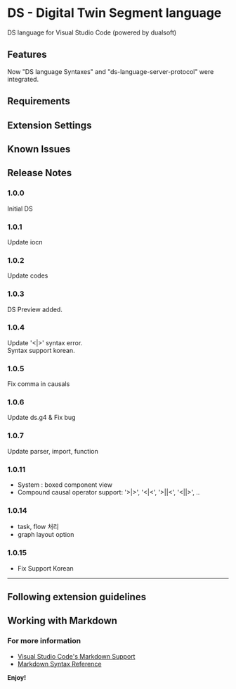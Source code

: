 # DS - Digital Twin Segment language

DS language for Visual Studio Code (powered by dualsoft)
## Features

Now "DS language Syntaxes" and "ds-language-server-protocol" were integrated.


## Requirements


## Extension Settings



## Known Issues



## Release Notes


### 1.0.0

Initial DS

### 1.0.1

Update iocn

### 1.0.2

Update codes

### 1.0.3

DS Preview added.

### 1.0.4

Update '<|>' syntax error.  
Syntax support korean.

### 1.0.5

Fix comma in causals

### 1.0.6

Update ds.g4 & Fix bug

### 1.0.7

Update parser, import, function

### 1.0.11

- System : boxed component view
- Compound causal operator support: '>|>', '<|<', '>||<', '<||>', ..

### 1.0.14

- task, flow 처리
- graph layout option


### 1.0.15
- Fix Support Korean

-----------------------------------------------------------------------------------------------------------
## Following extension guidelines



## Working with Markdown



### For more information

* [Visual Studio Code's Markdown Support](http://code.visualstudio.com/docs/languages/markdown)
* [Markdown Syntax Reference](https://help.github.com/articles/markdown-basics/)

**Enjoy!**
